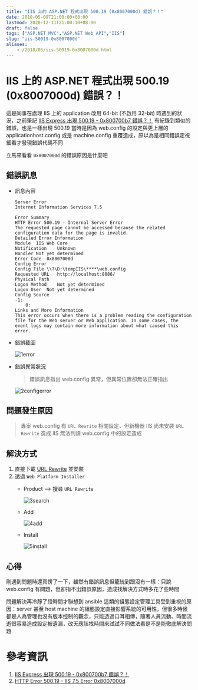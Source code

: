 ```yaml
---
title: "IIS 上的 ASP.NET 程式出現 500.19 (0x8007000d) 錯誤？！"
date: 2018-05-09T21:00:00+08:00
lastmod: 2020-12-11T21:00:10+08:00
draft: false
tags: ["ASP.NET MVC","ASP.NET Web API","IIS"]
slug: "iis-50019-0x8007000d"
aliases:
    - /2018/05/iis-50019-0x8007000d.html
---
```

# IIS 上的 ASP.NET 程式出現 500.19 (0x8007000d) 錯誤？！
這是同事在處理 IIS 上的 application 改用 64-bit (不啟用 32-bit) 時遇到的狀況，之前筆記 [IIS Express 出現 500.19 - 0x800700b7 錯誤？！](/2017/06/iis-express-50019-config-duplicate) 有紀錄到類似的錯誤，也是一樣出現 500.19 當時是因為 web.config 的設定與更上層的 applicationhost.config 或是 machine.config 重覆造成，原以為是相同錯誤定視細看才發現錯誤代碼不同

立馬來看看 `0x8007000d` 的錯誤原因是什麼吧

## 錯誤訊息
- 訊息內容
    
    ```
    Server Error
    Internet Information Services 7.5

    Error Summary
    HTTP Error 500.19 - Internal Server Error
    The requested page cannot be accessed because the related configuration data for the page is invalid.
    Detailed Error Information
    Module	IIS Web Core
    Notification	Unknown
    Handler	Not yet determined
    Error Code	0x8007000d
    Config Error	
    Config File	\\?\D:\tempIIS\****\web.config
    Requested URL	http://localhost:8086/
    Physical Path	
    Logon Method	Not yet determined
    Logon User	Not yet determined
    Config Source
    -1: 
        0: 
    Links and More Information
    This error occurs when there is a problem reading the configuration file for the Web server or Web application. In some cases, the event logs may contain more information about what caused this error.
    ```
- 錯誤截圖
    
    ![1error](https://user-images.githubusercontent.com/3851540/39797853-a5abc192-5390-11e8-9565-6c855b3f7d79.png)

- 錯誤異常狀況
    
    >錯誤訊息指出 web.config 異常，但異常位置卻無法正確指出

    ![2configerror](https://user-images.githubusercontent.com/3851540/39797854-a5d4bf34-5390-11e8-8271-cef849b9768f.png) 

## 問題發生原因

> 專案 web.config 有 `URL Rewrite` 相關設定，但新機器 IIS 尚未安裝 `URL Rewrite` 造成 IIS 無法判讀 web.config 中的設定造成

## 解決方式
1. 直接下載 [URL Rewrite](https://www.iis.net/downloads/microsoft/url-rewrite) 並安裝
2. 透過 `Web Platform Installer`
    - Product --> 搜尋 `URL Rewrite`
        
        ![3search](https://user-images.githubusercontent.com/3851540/39797855-a5fe5cb8-5390-11e8-863f-8d92392d9739.png)
    - Add
        
        ![4add](https://user-images.githubusercontent.com/3851540/39797850-a53e19a8-5390-11e8-8ca9-6ca88e0ff137.png) 
    - Install
        
        ![5install](https://user-images.githubusercontent.com/3851540/39797852-a5825aaa-5390-11e8-8a3d-da38f2984585.png) 

## 心得
剛遇到問題時還真愣了一下，雖然有錯誤訊息但籠統到跟沒有一樣：只說 web.config 有問題，但卻指不出錯誤原因，造成找解決方式時多花了些時間

問題解決再冷靜了段時間才聯想到 ansible 這類的組態設定管理工具受到重視的原因：server 甚至 host machine 的組態設定直接影響系統的可用性，但很多時候都是人為管理也沒有版本控制的觀念，只能透過口耳相傳，隨著人員流動、時間流逝很容易造成設定被遺漏，改天應該找時間來試試不同做法看是不是能徹底解決問題

# 參考資訊
1. [IIS Express 出現 500.19 - 0x800700b7 錯誤？！](/2017/06/iis-express-50019-config-duplicate.html)
2. [HTTP Error 500.19 - IIS 7.5 Error 0x8007000d](https://stackoverflow.com/questions/13532447/http-error-500-19-iis-7-5-error-0x8007000d)